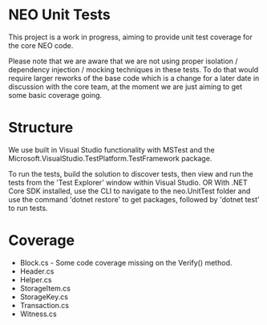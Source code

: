 NEO Unit Tests
====================

This project is a work in progress, aiming to provide unit test coverage for the core NEO code.

Please note that we are aware that we are not using proper isolation / dependency injection / mocking techniques in these tests. To do that would require larger reworks of the base code which is a change for a later date in discussion with the core team, at the moment we are just aiming to get some basic coverage going.

Structure
====================

We use built in Visual Studio functionality with MSTest and the Microsoft.VisualStudio.TestPlatform.TestFramework package. 

To run the tests, build the solution to discover tests, then view and run the tests from the 'Test Explorer' window within Visual Studio.
OR
With .NET Core SDK installed, use the CLI to navigate to the neo.UnitTest folder and use the command 'dotnet restore' to get packages, followed by 'dotnet test' to run tests.

Coverage
====================

* Block.cs - Some code coverage missing on the Verify() method.
* Header.cs
* Helper.cs
* StorageItem.cs
* StorageKey.cs
* Transaction.cs
* Witness.cs